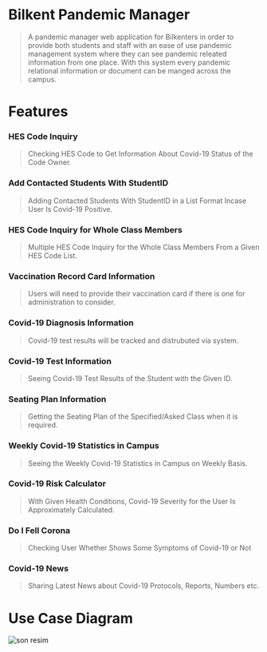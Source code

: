

# Bilkent Pandemic Manager
> A pandemic manager web application for Bilkenters in order to provide both students and staff with an ease of use pandemic management system where they can see pandemic releated information from one place. With this system every pandemic relational information or document can be manged across the campus.


# Features


### HES Code Inquiry
> Checking HES Code to Get Information About Covid-19 Status of the Code Owner.

### Add Contacted Students With StudentID
> Adding Contacted Students With StudentID in a List Format Incase User Is Covid-19 Positive.

### HES Code Inquiry for Whole Class Members
> Multiple HES Code Inquiry for the Whole Class Members From a Given HES Code List.

### Vaccination Record Card Information
> Users will need to provide their vaccination card if there is one for administration to consider. 

### Covid-19 Diagnosis Information
> Covid-19 test results will be tracked and distrubuted via system.

### Covid-19 Test Information
> Seeing Covid-19 Test Results of the Student with the Given ID.

### Seating Plan Information
> Getting the Seating Plan of the Specified/Asked Class when it is required.

### Weekly Covid-19 Statistics in Campus
> Seeing the Weekly Covid-19 Statistics in Campus on Weekly Basis.

### Covid-19 Risk Calculator
> With Given Health Conditions, Covid-19 Severity for the User Is Approximately Calculated.

### Do I Fell Corona
> Checking User Whether Shows Some Symptoms of Covid-19 or Not

### Covid-19 News
> Sharing Latest News about Covid-19 Protocols, Reports, Numbers etc.

# Use Case Diagram
![son resim](https://user-images.githubusercontent.com/63503839/151438787-87930d0e-8823-406d-b3eb-a122d66621a2.jpg)
